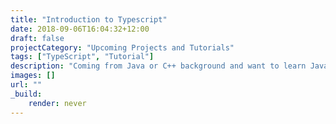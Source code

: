 ```yaml
---
title: "Introduction to Typescript"
date: 2018-09-06T16:04:32+12:00
draft: false
projectCategory: "Upcoming Projects and Tutorials"
tags: ["TypeScript", "Tutorial"]
description: "Coming from Java or C++ background and want to learn JavaScript but are confused? Then TypeScript is for you."
images: []
url: ""
_build:
    render: never
---
```

